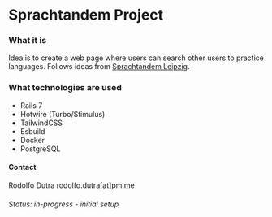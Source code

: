 # Sprachtandem Project

### What it is
Idea is to create a web page where users can search other users to practice languages. Follows ideas from [Sprachtandem Leipzig](http://www.sprachtandem-leipzig.de/de/tandem/).

### What technologies are used 
- Rails 7 
- Hotwire (Turbo/Stimulus) 
- TailwindCSS
- Esbuild
- Docker 
- PostgreSQL

#### Contact 
Rodolfo Dutra 
rodolfo.dutra[at]pm.me 

###### Status: in-progress - initial setup